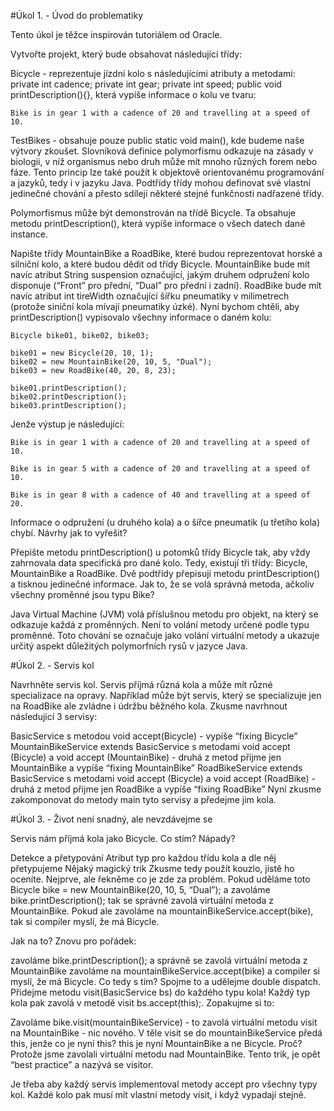 #Úkol 1. - Úvod do problematiky

Tento úkol je těžce inspirován tutoriálem od Oracle.

Vytvořte projekt, který bude obsahovat následující třídy:

Bicycle - reprezentuje jízdní kolo s následujícími atributy a metodami:
private int cadence;
private int gear;
private int speed;
public void printDescription(){}, která vypíše informace o kolu ve tvaru:
```
Bike is in gear 1 with a cadence of 20 and travelling at a speed of 10. 
```
TestBikes - obsahuje pouze public static void main(), kde budeme naše výtvory zkoušet.
Slovníková definice polymorfismu odkazuje na zásady v biologii, v níž organismus nebo druh může mít mnoho různých forem nebo fáze. Tento princip lze také použít k objektově orientovanému programování a jazyků, tedy i v jazyku Java. Podtřídy třídy mohou definovat své vlastní jedinečné chování a přesto sdílejí některé stejné funkčnosti nadřazené třídy.

Polymorfismus může být demonstrován na třídě Bicycle. Ta obsahuje metodu printDescription(), která vypíše informace o všech datech dané instance.

Napište třídy MountainBike a RoadBike, které budou reprezentovat horské a silniční kolo, a které budou dědit od třídy Bicycle.
MountainBike bude mít navíc atribut String suspension označující, jakým druhem odpružení kolo disponuje (“Front” pro přední, “Dual” pro přední i zadní).
RoadBike bude mít navíc atribut int tireWidth označující šířku pneumatiky v milimetrech (protože siniční kola mívají pneumatiky úzké).
Nyní bychom chtěli, aby printDescription() vypisovalo všechny informace o daném kolu:
```
Bicycle bike01, bike02, bike03;
 
bike01 = new Bicycle(20, 10, 1);
bike02 = new MountainBike(20, 10, 5, "Dual");
bike03 = new RoadBike(40, 20, 8, 23);
 
bike01.printDescription();
bike02.printDescription();
bike03.printDescription();
```
Jenže výstup je následující:
```
Bike is in gear 1 with a cadence of 20 and travelling at a speed of 10. 

Bike is in gear 5 with a cadence of 20 and travelling at a speed of 10. 

Bike is in gear 8 with a cadence of 40 and travelling at a speed of 20.
```
Informace o odpružení (u druhého kola) a o šířce pneumatik (u třetího kola) chybí. Návrhy jak to vyřešit?

Přepište metodu printDescription() u potomků třídy Bicycle tak, aby vždy zahrnovala data specifická pro dané kolo.
Tedy, existují tři třídy: Bicycle, MountainBike a RoadBike. Dvě podtřídy přepisují metodu printDescription() a tisknou jedinečné informace. Jak to, že se volá správná metoda, ačkoliv všechny proměnné jsou typu Bike?

Java Virtual Machine (JVM) volá příslušnou metodu pro objekt, na který se odkazuje každá z proměnných. Není to volání metody určené podle typu proměnné. Toto chování se označuje jako volání virtuální metody a ukazuje určitý aspekt důležitých polymorfních rysů v jazyce Java.

#Úkol 2. - Servis kol

Navrhněte servis kol. Servis příjmá různá kola a může mít různé specializace na opravy. Například může být servis, který se specializuje jen na RoadBike ale zvládne i údržbu běžného kola. Zkusme navrhnout následující 3 servisy:

BasicService s metodou void accept(Bicycle) - vypíše “fixing Bicycle”
MountainBikeService extends BasicService s metodami void accept (Bicycle) a void accept (MountainBike) - druhá z metod přijme jen MountainBike a vypíše “fixing MountainBike”
RoadBikeService extends BasicService s metodami void accept (Bicycle) a void accept (RoadBike) - druhá z metod přijme jen RoadBike a vypíše “fixing RoadBike”
Nyní zkusme zakomponovat do metody main tyto servisy a předejme jim kola.

#Úkol 3. - Život není snadný, ale nevzdávejme se

Servis nám příjmá kola jako Bicycle. Co stím? Nápady?

Detekce a přetypování
Atribut typ pro každou třídu kola a dle něj přetypujeme
Nějaký magický trik
Zkusme tedy použít kouzlo, jistě ho oceníte. Nejprve, ale řekněme co je zde za problém. Pokud uděláme toto Bicycle bike = new MountainBike(20, 10, 5, “Dual”); a zavoláme bike.printDescription(); tak se správně zavolá virtuální metoda z MountainBike. Pokud ale zavoláme na mountainBikeService.accept(bike), tak si compiler myslí, že má Bicycle.

Jak na to? Znovu pro pořádek:

zavoláme bike.printDescription(); a správně se zavolá virtuální metoda z MountainBike
zavoláme na mountainBikeService.accept(bike) a compiler si myslí, že má Bicycle.
Co tedy s tím? Spojme to a udělejme double dispatch. Přidejme metodu visit(BasicService bs) do každého typu kola! Každý typ kola pak zavolá v metodě visit bs.accept(this);. Zopakujme si to:

Zavoláme bike.visit(mountainBikeService) - to zavolá virtuální metodu visit na MountainBike - nic nového.
V těle visit se do mountainBikeService předá this, jenže co je nyní this? this je nyní MountainBike a ne Bicycle. Proč? Protože jsme zavolali virtuální metodu nad MountainBike.
Tento trik, je opět “best practice” a nazývá se visitor.

Je třeba aby každý servis implementoval metody accept pro všechny typy kol.
Každé kolo pak musí mít vlastní metody visit, i když vypadají stejně.